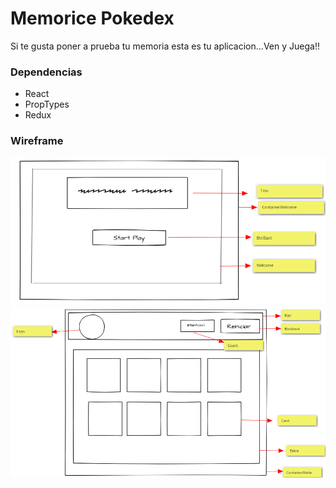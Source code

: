 # Memorice Pokedex

Si te gusta poner a prueba tu memoria esta es tu aplicacion...Ven y Juega!!

### Dependencias
* React
* PropTypes
* Redux


### Wireframe

![diseño](src/img/wireframe1.png)
![diseño](src/img/wireframe2.png)



